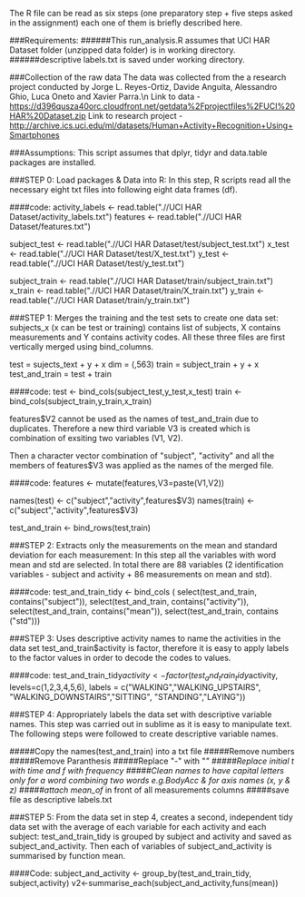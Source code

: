 The R file can be read as six steps (one preparatory step + five steps asked in the assignment) each one of them is briefly described here.

###Requirements: 
######This run_analysis.R assumes that UCI HAR Dataset folder (unzipped data folder) is in working directory. 
######descriptive labels.txt is saved under working directory.

###Collection of the raw data
The data was collected from the a research project conducted by Jorge L. Reyes-Ortiz, Davide Anguita, Alessandro Ghio, Luca Oneto and Xavier Parra.\n
Link to data - https://d396qusza40orc.cloudfront.net/getdata%2Fprojectfiles%2FUCI%20HAR%20Dataset.zip </n>
Link to research project - http://archive.ics.uci.edu/ml/datasets/Human+Activity+Recognition+Using+Smartphones </n> 


###Assumptions: 
This script assumes that dplyr, tidyr and data.table packages are installed.


###STEP 0: Load packages & Data into R:
In this step, R scripts read all the necessary eight txt files into following eight data frames 
(df). 

####code:
activity_labels <- read.table(".//UCI HAR Dataset/activity_labels.txt")
features <- read.table(".//UCI HAR Dataset/features.txt")

subject_test <- read.table(".//UCI HAR Dataset/test/subject_test.txt")
x_test <- read.table(".//UCI HAR Dataset/test/X_test.txt")
y_test <- read.table(".//UCI HAR Dataset/test/y_test.txt")

subject_train <- read.table(".//UCI HAR Dataset/train/subject_train.txt")
x_train <- read.table(".//UCI HAR Dataset/train/X_train.txt")
y_train <- read.table(".//UCI HAR Dataset/train/y_train.txt")


###STEP 1: Merges the training and the test sets to create one data set:
subjects_x (x can be test or training) contains list of subjects, X contains measurements and Y 
contains activity codes. All these three files are first vertically merged using bind_columns.

test = sujects_text + y + x dim = (,563)
train = subject_train + y + x 
test_and_train = test + train

####code:
test <- bind_cols(subject_test,y_test,x_test)
train <- bind_cols(subject_train,y_train,x_train)

features$V2 cannot be used as the names of test_and_train due to duplicates. Therefore a new 
third variable V3 is created which is combination of exsiting two variables (V1, V2). 

Then a character vector combination of "subject", "activity" and all the members of features$V3 
was applied as the names of the merged file.

####code:
features <- mutate(features,V3=paste(V1,V2))

names(test) <- c("subject","activity",features$V3)
names(train) <- c("subject","activity",features$V3)

test_and_train <- bind_rows(test,train)

###STEP 2: Extracts only the measurements on the mean and standard deviation for each measurement:
In this step all the variables with word mean and std are selected. In total there are 88
variables (2 identification variables - subject and activity + 86 measurements on mean and std).

####code:
test_and_train_tidy <- bind_cols (
  select(test_and_train, contains("subject")),
  select(test_and_train, contains("activity")),
  select(test_and_train, contains("mean")),
  select(test_and_train, contains ("std")))

###STEP 3: Uses descriptive activity names to name the activities in the data set
test_and_train$activity is factor, therefore it is easy to apply labels to the factor values in 
order to decode the codes to values. 

####code:
test_and_train_tidy$activity <- factor(test_and_train_tidy$activity, 
									   levels=c(1,2,3,4,5,6), 
									   labels = c("WALKING","WALKING_UPSTAIRS",
									   "WALKING_DOWNSTAIRS","SITTING",
									   "STANDING","LAYING"))


###STEP 4: Appropriately labels the data set with descriptive variable names. 
This step was carried out in sublime as it is easy to manipulate text. The following steps were 
followed to create descriptive variable names.

#####Copy the names(test_and_train) into a txt file
#####Remove numbers
#####Remove Paranthesis
#####Replace "-" with "_"
#####Replace initial t with time and f with frequency
#####Clean names to have capital letters only for a word combining two words e.g.BodyAcc & for axis
names (x, y & z)
#####attach mean_of_ in front of all measurements columns
#####save file as descriptive labels.txt

###STEP 5: From the data set in step 4, creates a second, independent tidy data set with the average 
of each variable for each activity and each subject:
test_and_train_tidy is grouped by subject and activity and saved as subject_and_activity.
Then each of variables of subject_and_activity is summarised by function mean.

####Code: 
subject_and_activity <- group_by(test_and_train_tidy, subject,activity)
v2<-summarise_each(subject_and_activity,funs(mean))




